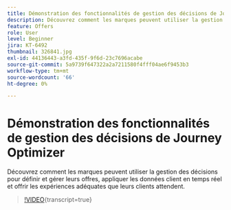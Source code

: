 ```yaml
---
title: Démonstration des fonctionnalités de gestion des décisions de Journey Optimizer
description: Découvrez comment les marques peuvent utiliser la gestion des décisions pour définir et gérer leurs offres, appliquer les données client en temps réel et offrir les expériences adéquates que leurs clients attendent.
feature: Offers
role: User
level: Beginner
jira: KT-6492
thumbnail: 326841.jpg
exl-id: 44136443-a3fd-435f-9f6d-23c7696acabe
source-git-commit: 5a9739f647322a2a7211580f4fff04ae6f9453b3
workflow-type: tm+mt
source-wordcount: '66'
ht-degree: 0%

---
```


# Démonstration des fonctionnalités de gestion des décisions de Journey Optimizer

Découvrez comment les marques peuvent utiliser la gestion des décisions pour définir et gérer leurs offres, appliquer les données client en temps réel et offrir les expériences adéquates que leurs clients attendent.

>[!VIDEO](https://video.tv.adobe.com/v/326841?quality=12&learn=on){transcript=true}
